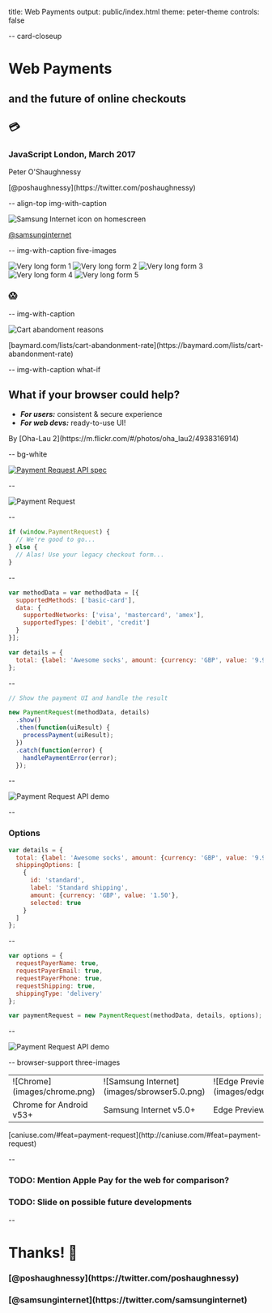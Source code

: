 title: Web Payments
output: public/index.html
theme: peter-theme
controls: false

-- card-closeup

# Web Payments
## and the future of online checkouts

<h2 class="emoji">💳</h2>

### JavaScript London, March 2017

<div class="contact">
  <p>Peter O'Shaughnessy</p>
  <p>[@poshaughnessy](https://twitter.com/poshaughnessy)</p>
</div>

-- align-top img-with-caption

![Samsung Internet icon on homescreen](images/samsung-internet-phone-blur.png)

[@samsunginternet](https://twitter.com/samsunginternet)

-- img-with-caption five-images

![Very long form 1](images/very-long-checkout-form-1.png) ![Very long form 2](images/very-long-checkout-form-2.png) ![Very long form 3](images/very-long-checkout-form-3.png) ![Very long form 4](images/very-long-checkout-form-4.png) ![Very long form 5](images/very-long-checkout-form-5.png)

### 😱

-- img-with-caption

![Cart abandoment reasons](images/cart-abandonment-reasons-trans.png)

<div class="caption">[baymard.com/lists/cart-abandonment-rate](https://baymard.com/lists/cart-abandonment-rate)</div>

-- img-with-caption what-if

## What if your browser could help?

* <strong><em>For users:</em></strong> consistent & secure experience
* <strong><em>For web devs:</em></strong> ready-to-use UI!

<div class="credit">By [Oha-Lau 2](https://m.flickr.com/#/photos/oha_lau2/4938316914)</div>

-- bg-white

[![Payment Request API spec](images/payment-request-api-spec.png)](https://www.w3.org/TR/payment-request/)

--

![Payment Request](images/payment-request.png)

--

```javascript
if (window.PaymentRequest) {
  // We're good to go...
} else {
  // Alas! Use your legacy checkout form...
}
```

--

```javascript
var methodData = var methodData = [{
  supportedMethods: ['basic-card'],
  data: {
    supportedNetworks: ['visa', 'mastercard', 'amex'],
    supportedTypes: ['debit', 'credit']
  }
}];

var details = {
  total: {label: 'Awesome socks', amount: {currency: 'GBP', value: '9.99'}}
};
```
--

```javascript
// Show the payment UI and handle the result

new PaymentRequest(methodData, details)
  .show()
  .then(function(uiResult) {
    processPayment(uiResult);
  })
  .catch(function(error) {
    handlePaymentError(error);
  });
```

--

<!-- TODO replace with live demo and backup image? -->

![Payment Request API demo](images/payment-request-demo-1.gif)

--

### Options

```javascript
var details = {
  total: {label: 'Awesome socks', amount: {currency: 'GBP', value: '9.99'}},
  shippingOptions: [
    {
      id: 'standard',
      label: 'Standard shipping',
      amount: {currency: 'GBP', value: '1.50'},
      selected: true
    }
  ]
};
```

--

```javascript
var options = {
  requestPayerName: true,
  requestPayerEmail: true,
  requestPayerPhone: true,
  requestShipping: true,
  shippingType: 'delivery'
};

var paymentRequest = new PaymentRequest(methodData, details, options);
```

--


<!-- TODO replace with live demo and backup image? -->

![Payment Request API demo](images/payment-request-demo-2.gif)

-- browser-support three-images

<table>
  <tr>
    <td>![Chrome](images/chrome.png)</td>
    <td>![Samsung Internet](images/sbrowser5.0.png)</td>
    <td>![Edge Preview](images/edge.png)</td>
  </tr>
  <tr>
    <td>Chrome for Android v53+</td>
    <td>Samsung Internet v5.0+</td>
    <td>Edge Preview</td>
  </tr>
</table>

<div class="caption">[caniuse.com/#feat=payment-request](http://caniuse.com/#feat=payment-request)</div>

--

### TODO: Mention Apple Pay for the web for comparison?
### TODO: Slide on possible future developments 

--

# Thanks! 🙏

<div class="contact">
  <h3> [@poshaughnessy](https://twitter.com/poshaughnessy) </h3>
  <h3> [@samsunginternet](https://twitter.com/samsunginternet) </h3>
</div>
